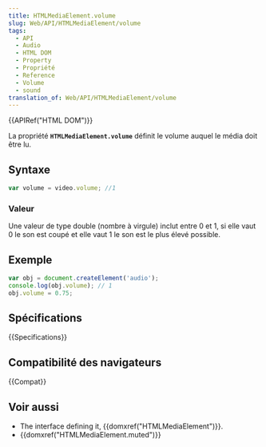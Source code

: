 ```yaml
---
title: HTMLMediaElement.volume
slug: Web/API/HTMLMediaElement/volume
tags:
  - API
  - Audio
  - HTML DOM
  - Property
  - Propriété
  - Reference
  - Volume
  - sound
translation_of: Web/API/HTMLMediaElement/volume
---
```


{{APIRef("HTML DOM")}}

La propriété **`HTMLMediaElement.volume`** définit le volume auquel le média doit être lu.

## Syntaxe

```js
var volume = video.volume; //1
```

### Valeur

Une valeur de type double (nombre à virgule) inclut entre 0 et 1, si elle vaut 0 le son est coupé et elle vaut 1 le son est le plus élevé possible.

## Exemple

```js
var obj = document.createElement('audio');
console.log(obj.volume); // 1
obj.volume = 0.75;
```

## Spécifications

{{Specifications}}

## Compatibilité des navigateurs

{{Compat}}

## Voir aussi

- The interface defining it, {{domxref("HTMLMediaElement")}}.
- {{domxref("HTMLMediaElement.muted")}}
